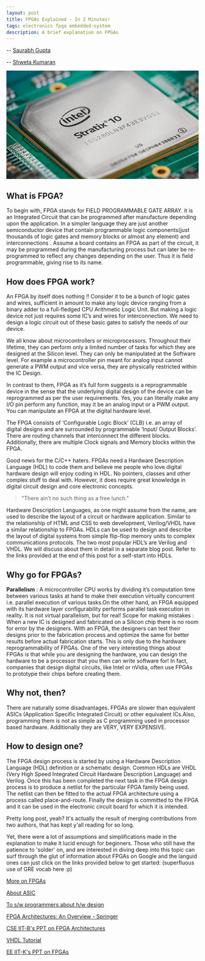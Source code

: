 ```yaml
---
layout: post
title: FPGAs Explained - In 2 Minutes!
tags: electronics fpga embedded-system 
description: A brief explanation on FPGAs
---
```


-- [Saurabh Gupta](https://github.com/saurabh1002)

-- [Shweta Kumaran](https://github.com/shweta2608)

![FGPA](/assets/posts/fpgas-explained-in-2-minutes/fpga.png)

## What is FPGA?

To begin with, FPGA stands for FIELD PROGRAMMABLE GATE ARRAY. it is an Integrated Circuit that can be programmed after manufacture depending upon the application. In a simpler language they are just another semiconductor device that contain programmable logic components(just thousands of logic gates and memory blocks or almost any element) and interconnections . Assume a board contains an FPGA as part of the circuit, it may be programmed during the manufacturing process but can later be re-programmed to reflect any changes depending on the user. Thus it is field programmable, giving rise to its name.



## How does FPGA work?

An FPGA by itself does nothing !! Consider it to be a bunch of logic gates and wires, sufficient in amount to make any logic device ranging from a binary adder to a full-fledged CPU Arithmetic Logic Unit. But making a logic device not just requires some IC’s and wires for interconnection. We need to design a logic circuit out of these basic gates to satisfy the needs of our device.

We all know about microcontrollers or microprocessors. Throughout their lifetime, they can perform only a limited number of tasks for which they are designed at the Silicon level. They can only be manipulated at the Software level. For example a microcontroller pin meant for analog input cannot generate a PWM output and vice versa, they are physically restricted within the IC Design.

In contrast to them, FPGA as it’s full form suggests is a reprogrammable device in the sense that the underlying digital design of the device can be reprogrammed as per the user requirements. Yes, you can literally make any I/O pin perform any function, may it be an analog input or a PWM output. You can manipulate an FPGA at the digital hardware level.

The FPGA consists of ‘Configurable Logic Block’ (CLB) i.e. an array of digital designs and are surrounded by programmable ‘Input/ Output Blocks’. There are routing channels that interconnect the different blocks. Additionally, there are multiple Clock signals and Memory blocks within the FPGA.


Good news for the C/C++ haters. FPGAs need a Hardware Description Language (HDL) to code them and believe me people who love digital hardware design will enjoy coding in HDL. No pointers, classes and other complex stuff to deal with. However, it does require great knowledge in digital circuit design and core electronic concepts.
         

> "There ain’t no such thing as a free lunch."



Hardware Description Languages, as one might assume from the name, are used to describe the layout of a circuit or hardware application. Similar to the relationship of HTML and CSS to web development, Verilog/VHDL have a similar relationship to FPGAs. HDLs can be used to design and describe the layout of digital systems from simple flip-flop memory units to complex communications protocols. The two most popular HDL’s are Verilog and VHDL. We will discuss about them in detail in a separate blog post. Refer to the links provided at the end of this post for a self-start into HDLs.



## Why go for FPGAs?

**Parallelism** : A microcontroller CPU works by dividing it’s computation time between various tasks at hand to make their execution virtually concurrent i.e. parallel execution of various tasks.On the other hand, an FPGA equipped with its hardware layer configurability performs parallel task execution in reality. It is not virtual parallelism, but for real!
Scope for making mistakes : When a new IC is designed and fabricated on a Silicon chip there is no room for error by the designers. With an FPGA, the designers can test their designs prior to the fabrication process and optimize the same for better results before actual fabrication starts. This is only due to the hardware reprogrammability of FPGAs. One of the very interesting things about FPGAs is that while you are designing the hardware, you can design the hardware to be a processor that you then can write software for! In fact, companies that design digital circuits, like Intel or nVidia, often use FPGAs to prototype their chips before creating them.

## Why not, then?
There are naturally some disadvantages. FPGAs are slower than equivalent ASICs (Application Specific Integrated Circuit) or other equivalent ICs.Also, programming them is not as simple as C programming used in processor based hardware. Additionally they are VERY, VERY EXPENSIVE.




## How to design one?
The FPGA design process is started by using a Hardware Description Language (HDL) definition or a schematic design. Common HDLs are VHDL (Very High Speed Integrated Circuit Hardware Description Language) and Verilog. Once this has been completed the next task in the FPGA design process is to produce a netlist for the particular FPGA family being used. The netlist can then be fitted to the actual FPGA architecture using a process called place-and-route. Finally the design is committed to the FPGA and it can be used in the electronic circuit board for which it is intended.



Pretty long post, yeah? It's actually the result of merging contributions from two authors, that has kept y'all reading for so long.

Yet, there were a lot of assumptions and simplifications made in the explanation to make it lucid enough for beginners. Those who still have the patience to 'solder' on, and are interested in diving deep into this topic can surf through the glut of information about FPGAs on Google and the languid ones can just click on the links provided below to get started: (superfluous use of GRE vocab here :p)

[More on FPGAs](https://embeddedmicro.com/blogs/tutorials/what-is-an-fpga)

[About ASIC](https://www.nandland.com/articles/what-is-an-fpga-what-is-an-asic.html)

[To s/w programmers about h/w design](https://www.nandland.com/articles/what-software-programmers-need-to-understand.html)

[FPGA Architectures: An Overview - Springer](https://www.google.com/url?sa=t&rct=j&q=&esrc=s&source=web&cd=1&ved=2ahUKEwimppi0gL_cAhXDfysKHW1_BsgQFjAAegQIABAC&url=https%3A%2F%2Fwww.springer.com%2Fcda%2Fcontent%2Fdocument%2Fcda_downloaddocument%2F9781461435938-c2.pdf%3FSGWID%3D0-0-45-1333135-p174308376&usg=AOvVaw2MsuE2n6diN6g2X09oMcGT)

[CSE IIT-B's PPT on FPGA Architectures](https://www.cse.iitb.ac.in/~cs330/FPGA-Arch.ppt)

[VHDL Tutorial](http://esd.cs.ucr.edu/labs/tutorial/)

[EE IIT-K's PPT on FPGAs](http://nptel.ac.in/courses/Webcourse-contents/IIT%20Kharagpur/Embedded%20systems/Pdf/Lesson-20.pdf)
